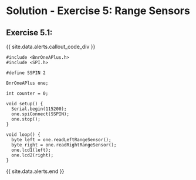 # Solution - Exercise 5: Range Sensors

## Exercise 5.1:
{{ site.data.alerts.callout_code_div }}
```
#include <BnrOneAPlus.h>
#include <SPI.h>

#define SSPIN 2

BnrOneAPlus one;

int counter = 0;

void setup() {
  Serial.begin(115200);
  one.spiConnect(SSPIN);
  one.stop();
}

void loop() {
  byte left = one.readLeftRangeSensor();
  byte right = one.readRightRangeSensor();
  one.lcd1(left);
  one.lcd2(right);
}
```
{{ site.data.alerts.end }}